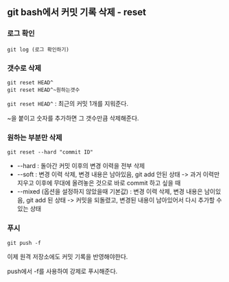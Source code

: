 ## git bash에서 커밋 기록 삭제 - reset



### 로그 확인

```
git log (로그 확인하기)
```



### 갯수로 삭제

```
git reset HEAD^
git reset HEAD^~원하는갯수
```

`git reset HEAD^` : 최근의 커밋 1개를 지워준다.

~을 붙이고 숫자를 추가하면 그 갯수만큼 삭제해준다.



### 원하는 부분만 삭제

 ```
 git reset --hard "commit ID"
 ```

- --hard
  : 돌아간 커밋 이후의 변경 이력을 전부 삭제
- --soft
  : 변경 이력 삭제, 변경 내용은 남아있음, git add 안된 상태
  -> 과거 이력만 지우고 이후에 무대에 올려놓은 것으로 바로 commit 하고 싶을 때
- --mixed
  (옵션을 설정하지 않았을때 기본값)
  : 변경 이력 삭제, 변경 내용은 남이있음, git add 된 상태
  -> 커밋을 되돌렸고, 변경된 내용이 남아있어서 다시 추가할 수 있는 상태



### 푸시

```
git push -f
```

이제 원격 저장소에도 커밋 기록을 반영해야한다.

push에서 -f를 사용하여 강제로 푸시해준다.